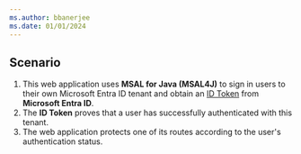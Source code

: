 ```yaml
---
ms.author: bbanerjee
ms.date: 01/01/2024
---
```


## Scenario

1. This web application uses **MSAL for Java (MSAL4J)** to sign in users to their own Microsoft Entra ID tenant and obtain an [ID Token](/entra/identity-platform/id-tokens) from **Microsoft Entra ID**.
1. The **ID Token** proves that a user has successfully authenticated with this tenant.
1. The web application protects one of its routes according to the user's authentication status.
